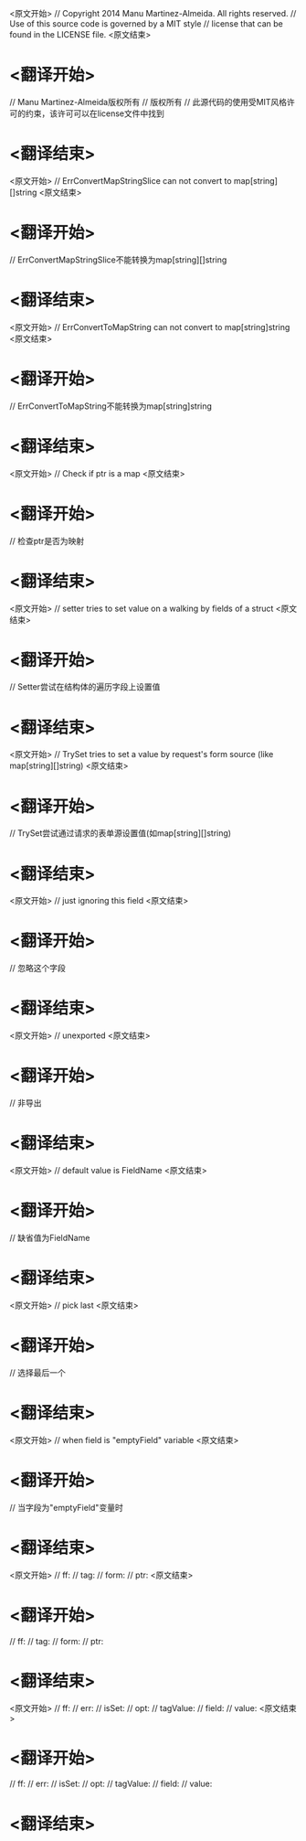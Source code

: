
<原文开始>
// Copyright 2014 Manu Martinez-Almeida. All rights reserved.
// Use of this source code is governed by a MIT style
// license that can be found in the LICENSE file.
<原文结束>

# <翻译开始>
// Manu Martinez-Almeida版权所有
// 版权所有
// 此源代码的使用受MIT风格许可的约束，该许可可以在license文件中找到
# <翻译结束>


<原文开始>
	// ErrConvertMapStringSlice can not convert to map[string][]string
<原文结束>

# <翻译开始>
// ErrConvertMapStringSlice不能转换为map[string][]string
# <翻译结束>


<原文开始>
	// ErrConvertToMapString can not convert to map[string]string
<原文结束>

# <翻译开始>
// ErrConvertToMapString不能转换为map[string]string
# <翻译结束>


<原文开始>
	// Check if ptr is a map
<原文结束>

# <翻译开始>
// 检查ptr是否为映射
# <翻译结束>


<原文开始>
// setter tries to set value on a walking by fields of a struct
<原文结束>

# <翻译开始>
// Setter尝试在结构体的遍历字段上设置值
# <翻译结束>


<原文开始>
// TrySet tries to set a value by request's form source (like map[string][]string)
<原文结束>

# <翻译开始>
// TrySet尝试通过请求的表单源设置值(如map[string][]string)
# <翻译结束>


<原文开始>
// just ignoring this field
<原文结束>

# <翻译开始>
// 忽略这个字段
# <翻译结束>


<原文开始>
// unexported
<原文结束>

# <翻译开始>
// 非导出
# <翻译结束>


<原文开始>
// default value is FieldName
<原文结束>

# <翻译开始>
// 缺省值为FieldName
# <翻译结束>


<原文开始>
// pick last
<原文结束>

# <翻译开始>
// 选择最后一个
# <翻译结束>


<原文开始>
// when field is "emptyField" variable
<原文结束>

# <翻译开始>
// 当字段为"emptyField"变量时
# <翻译结束>


<原文开始>
// ff:
// tag:
// form:
// ptr:
<原文结束>

# <翻译开始>
// ff:
// tag:
// form:
// ptr:
# <翻译结束>


<原文开始>
// ff:
// err:
// isSet:
// opt:
// tagValue:
// field:
// value:
<原文结束>

# <翻译开始>
// ff:
// err:
// isSet:
// opt:
// tagValue:
// field:
// value:
# <翻译结束>

